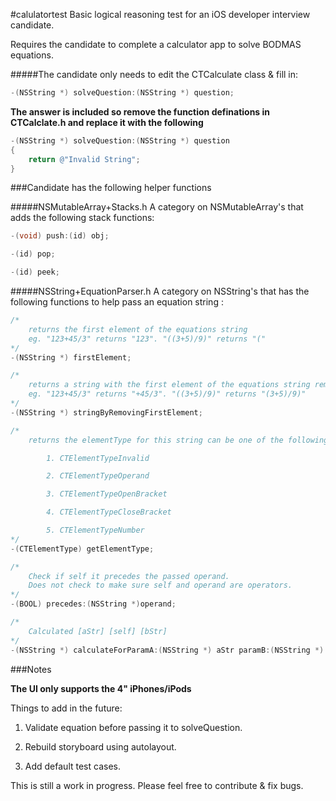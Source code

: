 #calulatortest
Basic logical reasoning test for an iOS developer interview candidate. 

Requires the candidate to complete a calculator app to solve BODMAS equations. 

#####The candidate only needs to edit the CTCalculate class & fill in:
```objective-c
-(NSString *) solveQuestion:(NSString *) question;
```
**The answer is included so remove the function definations in CTCalclate.h and replace it with the following**

```objective-c
-(NSString *) solveQuestion:(NSString *) question
{
	return @"Invalid String";	
}
```

###Candidate has the following helper functions

#####NSMutableArray+Stacks.h
A category on NSMutableArray's that adds the following stack functions:

```objective-c
-(void) push:(id) obj;

-(id) pop;

-(id) peek;
```

#####NSString+EquationParser.h
A category on NSString's that has the following functions to help pass an equation string :
```objective-c
/*
	returns the first element of the equations string 
	eg. "123+45/3" returns "123". "((3+5)/9)" returns "("
*/
-(NSString *) firstElement; 

/*
	returns a string with the first element of the equations string removed.
	eg. "123+45/3" returns "+45/3". "((3+5)/9)" returns "(3+5)/9)"
*/
-(NSString *) stringByRemovingFirstElement;

/* 
	returns the elementType for this string can be one of the following:

	    1. CTElementTypeInvalid

	    2. CTElementTypeOperand

	    3. CTElementTypeOpenBracket

	    4. CTElementTypeCloseBracket

	    5. CTElementTypeNumber
*/
-(CTElementType) getElementType;

/*
	Check if self it precedes the passed operand. 
	Does not check to make sure self and operand are operators.
*/
-(BOOL) precedes:(NSString *)operand;

/*
	Calculated [aStr] [self] [bStr]
*/
-(NSString *) calculateForParamA:(NSString *) aStr paramB:(NSString *) bStr;
```
###Notes

**The UI only supports the 4" iPhones/iPods**

Things to add in the future:

1. Validate equation before passing it to solveQuestion.

2. Rebuild storyboard using autolayout.

3. Add default test cases.

This is still a work in progress. Please feel free to contribute & fix bugs.
